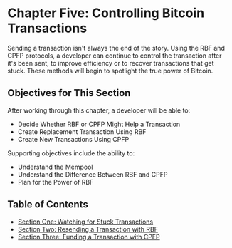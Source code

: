 # Chapter Five: Controlling Bitcoin Transactions

Sending a transaction isn't always the end of the story. Using the RBF and CPFP protocols, a developer can continue to control the transaction after it's been sent, to improve efficiency or to recover transactions that get stuck. These methods will begin to spotlight the true power of Bitcoin.

## Objectives for This Section

After working through this chapter, a developer will be able to:

   * Decide Whether RBF or CPFP Might Help a Transaction
   * Create Replacement Transaction Using RBF
   * Create New Transactions Using CPFP
   
Supporting objectives include the ability to:

   * Understand the Mempool
   * Understand the Difference Between RBF and CPFP
   * Plan for the Power of RBF
   
## Table of Contents
   
   * [Section One: Watching for Stuck Transactions](05_1_Watching_for_Stuck_Transactions.md)
   * [Section Two: Resending a Transaction with RBF](05_2_Resending_a_Transaction_with_RBF.md)
   * [Section Three: Funding a Transaction with CPFP](05_3_Funding_a_Transaction_with_CPFP.md)
